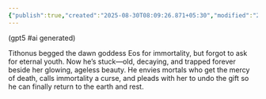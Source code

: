 ```yaml
---
{"publish":true,"created":"2025-08-30T08:09:26.871+05:30","modified":"2025-08-30T08:09:26.871+05:30","cssclasses":""}
---
```



(gpt5 #ai generated)

Tithonus begged the dawn goddess Eos for immortality, but forgot to ask for eternal youth. Now he’s stuck—old, decaying, and trapped forever beside her glowing, ageless beauty. He envies mortals who get the mercy of death, calls immortality a curse, and pleads with her to undo the gift so he can finally return to the earth and rest.
